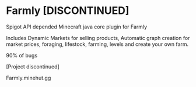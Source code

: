 # Farmly [DISCONTINUED]
Spigot API depended Minecraft java core plugin for Farmly

Includes Dynamic Markets for selling products, Automatic graph creation for market prices, foraging, lifestock, farming, levels and create your own farm.

90% of bugs

[Project discontinued]

Farmly.minehut.gg
